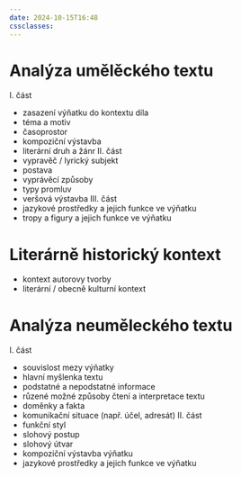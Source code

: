 ```yaml
---
date: 2024-10-15T16:48
cssclasses:
---
```

# Analýza umělěckého textu
I. část
- zasazení výňatku do kontextu díla
- téma a motiv
- časoprostor
- kompoziční výstavba
- literární druh a žánr
II. část
- vypravěč / lyrický subjekt
- postava
- vyprávěcí způsoby
- typy promluv
- veršová výstavba
III. část
- jazykové prostředky a jejich funkce ve výňatku
- tropy a figury a jejich funkce ve výňatku
# Literárně historický kontext
- kontext autorovy tvorby
- literární / obecně kulturní kontext
# Analýza neuměleckého textu
I. část
- souvislost mezy výňatky
- hlavní myšlenka textu
- podstatné a nepodstatné informace
- růzené možné způsoby čtení a interpretace textu
- doměnky a fakta
- komunikační situace (např. účel, adresát)
II. část
- funkční styl
- slohový postup
- slohový útvar
- kompoziční výstavba výňatku
- jazykové prostředky a jejich funkce ve výňatku